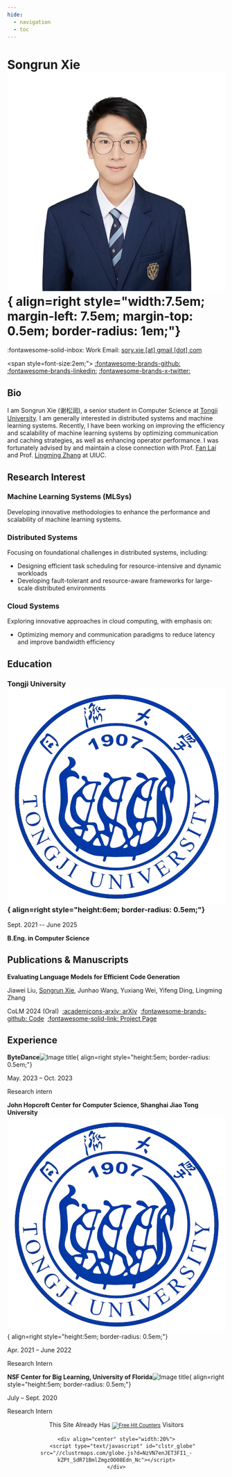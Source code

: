```yaml
---
hide:
  - navigation
  - toc
---
```


# Songrun Xie ![](images/por.jpg){ align=right style="width:7.5em; margin-left: 7.5em; margin-top: 0.5em; border-radius: 1em;"}

<!-- :fontawesome-solid-building: Office: [424, 60 5th Ave, New York, NY 10011](https://maps.app.goo.gl/N7m2fM5EbM3TToB79) -->

:fontawesome-solid-inbox: Work Email: [sory.xie [at] gmail [dot] com](mailto:sory.xie@gmail.com)

<!-- :fontawesome-solid-inbox: Personal Email: [sory [dot] xie [at] gmail [dot] com](mailto:sory.xie@gmail.com) -->

<!-- [:academicons-google-scholar:](https://scholar.google.com/citations?user=9wh9VXIAAAAJ&hl=en) [:academicons-semantic-scholar:](https://www.semanticscholar.org/author/Xichen-Pan/2158877024)[:fontawesome-brands-zhihu:](https://www.zhihu.com/people/xichenpan) -->
<span style=font-size:2em;"> [:fontawesome-brands-github:](https://github.com/soryxie) [:fontawesome-brands-linkedin:](https://www.linkedin.com/in/songrunxie) [:fontawesome-brands-x-twitter:](https://x.com/Sory_Xie) </span>

## Bio

I am Songrun Xie (谢松润), a senior student in Computer Science at [Tongji University](https://en.tongji.edu.cn/). I am generally interested in distributed systems and machine learning systems. Recently, I have been working on improving the efficiency and scalability of machine learning systems by optimizing communication and caching strategies, as well as enhancing operator performance.  I was fortunately advised by and maintain a close connection with Prof. [Fan Lai](https://www.fanlai.me/) and Prof. [Lingming Zhang](https://lingming.cs.illinois.edu/) at UIUC.

## Research Interest

### Machine Learning Systems (MLSys)
Developing innovative methodologies to enhance the performance and scalability of machine learning systems.

### Distributed Systems
Focusing on foundational challenges in distributed systems, including:

- Designing efficient task scheduling for resource-intensive and dynamic workloads  
- Developing fault-tolerant and resource-aware frameworks for large-scale distributed environments  

### Cloud Systems
Exploring innovative approaches in cloud computing, with emphasis on:

- Optimizing memory and communication paradigms to reduce latency and improve bandwidth efficiency  


## Education

### Tongji University![Image title](images/favicon.png){ align=right style="height:6em; border-radius: 0.5em;"}

Sept. 2021 -- June 2025

**B.Eng. in Computer Science**

## Publications & Manuscripts

**Evaluating Language Models for Efficient Code Generation**

<!-- [Shengbang Tong](https://tsb0601.github.io/petertongsb/), [Ellis Brown](https://ellisbrown.github.io/), [Penghao Wu](https://penghao-wu.github.io/), [Sanghyun Woo](https://sites.google.com/view/sanghyunwoo/), [Manoj Middepogu](https://www.linkedin.com/in/manoj-middepogu/), [Sai Charitha Akula](https://www.linkedin.com/in/sai-charitha-akula-32574887), [Jihan Yang](https://jihanyang.github.io/), [Shusheng Yang](https://github.com/vealocia), [Adithya Jairam Iyer](https://github.com/adithyaiyer1999), <u>Xichen Pan</u>, [Ziteng Wang](https://www.linkedin.com/in/ziteng-wang-694b8b227/), [Rob Fergus](https://cs.nyu.edu/~fergus/), [Yann LeCun](https://yann.lecun.com/), [Saining Xie](https://www.sainingxie.com/) -->

Jiawei Liu, <u>Songrun Xie</u>, Junhao Wang, Yuxiang Wei, Yifeng Ding, Lingming Zhang

CoLM 2024 (Oral)&nbsp;&nbsp;[:academicons-arxiv: arXiv](https://export.arxiv.org/abs/2408.06450)&nbsp;&nbsp;[:fontawesome-brands-github: Code](https://github.com/evalplus/evalplus)&nbsp;&nbsp;[:fontawesome-solid-link: Project Page](https://evalplus.github.io/evalperf.html)

## Experience

**ByteDance**![Image title](https://github.com/xichenpan/xichenpan.github.io/assets/48356412/fcfb937d-5ee0-4ab1-b475-6c446a581d24){ align=right style="height:5em; border-radius: 0.5em;"}

May. 2023 – Oct. 2023

Research intern

**John Hopcroft Center for Computer Science, Shanghai Jiao Tong University**![Image title](images/favicon.png){ align=right style="height:5em; border-radius: 0.5em;"}

Apr. 2021 – June 2022

Research Intern

**NSF Center for Big Learning, University of Florida**![Image title](images/uf.png){ align=right style="height:5em; border-radius: 0.5em;"}

July – Sept. 2020

Research Intern


<div align="center">
    <div align="center">
        This Site Already Has 
            <small><a href="https://www.easycounter.com/"><img src="https://www.easycounter.com/counter.php?flash321" border="0" alt="Free Hit Counters"></a></small>
         Visitors
    </div>

    <div align="center" style="width:20%">
        <script type="text/javascript" id="clstr_globe" src="//clustrmaps.com/globe.js?d=NzVN7enJET3FI1_-kZPt_SdR71BmlZmgzOO08Edn_Nc"></script>
    </div>
</div>
